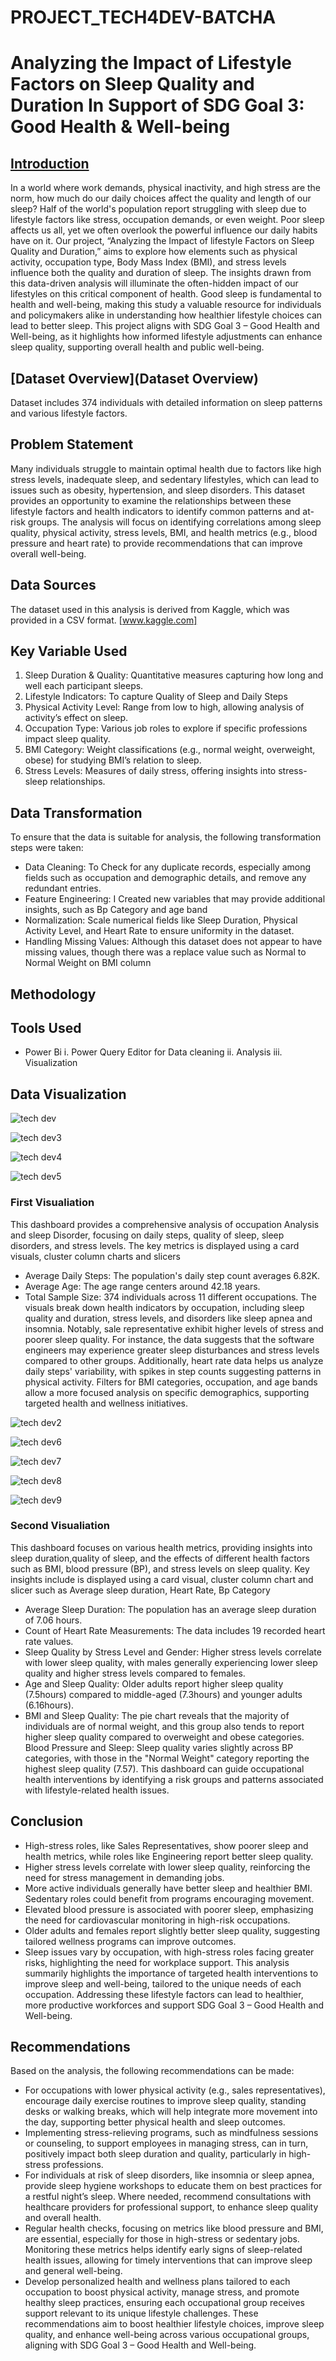 # PROJECT_TECH4DEV-BATCHA

# Analyzing the Impact of Lifestyle Factors on Sleep Quality and Duration In Support of SDG Goal 3: Good Health & Well-being

## [Introduction](Introduction)
In a world where work demands, physical inactivity, and high stress are the norm, how much do our daily choices affect the quality and length of our sleep? 
Half of the world's population report struggling with sleep due to lifestyle factors like stress, occupation demands, or even weight. Poor sleep affects us all, 
yet we often overlook the powerful influence our daily habits have on it.
Our project, “Analyzing the Impact of lifestyle Factors on Sleep Quality and Duration,” aims to explore how elements such as physical activity, occupation type, Body Mass Index (BMI),
and stress levels influence both the quality and duration of sleep. The insights drawn from this data-driven analysis 
will illuminate the often-hidden impact of our lifestyles on this critical component of health.
Good sleep is fundamental to health and well-being, making this study a valuable resource for individuals and policymakers alike in understanding how healthier lifestyle choices can lead to better sleep.
This project aligns with SDG Goal 3 – Good Health and Well-being, as it highlights how informed lifestyle adjustments can enhance sleep quality, supporting overall health and public well-being.

## [Dataset Overview](Dataset Overview)
Dataset includes 374 individuals with detailed information on sleep patterns and various lifestyle factors.

## Problem Statement
Many individuals struggle to maintain optimal health due to factors like high stress levels, inadequate sleep, and sedentary lifestyles, which can lead to issues such as obesity, hypertension, and sleep disorders. This dataset provides an opportunity to examine the relationships between these lifestyle factors and health indicators to identify common patterns and at-risk groups. The analysis will focus on identifying correlations among sleep quality, physical activity, stress levels, BMI, and health metrics (e.g., blood pressure and heart rate) to provide recommendations that can improve overall well-being.

## Data Sources

The dataset used in this analysis is derived from Kaggle, which was provided in a CSV format. [www.kaggle.com]

## Key Variable Used
1. Sleep Duration & Quality: Quantitative measures capturing how long and well each participant sleeps.
2. Lifestyle Indicators: To capture Quality of Sleep and Daily Steps
3. Physical Activity Level: Range from low to high, allowing analysis of activity’s effect on sleep.
4. Occupation Type: Various job roles to explore if specific professions impact sleep quality.
5. BMI Category: Weight classifications (e.g., normal weight, overweight, obese) for studying BMI’s relation to sleep.
6. Stress Levels: Measures of daily stress, offering insights into stress-sleep relationships.

## Data Transformation
To ensure that the data is suitable for analysis, the following transformation steps were taken:
-   Data Cleaning: To Check for any duplicate records, especially among fields such as occupation and demographic details, and remove any redundant entries.
-   Feature Engineering: I Created new variables that may provide additional insights, such as Bp Category and age band   
-   Normalization: Scale numerical fields like Sleep Duration, Physical Activity Level, and Heart Rate to ensure uniformity in the dataset.
-   Handling Missing Values: Although this dataset does not appear to have missing values, though there was a replace value such as Normal to Normal Weight on BMI column

## Methodology
## Tools Used
- Power Bi
   i. Power Query Editor for Data cleaning
  ii. Analysis
  iii. Visualization

## Data Visualization

![tech dev](https://github.com/user-attachments/assets/bd7129ca-85e3-4ab8-bb9d-f46e17e284b4)

![tech dev3](https://github.com/user-attachments/assets/077790a2-3075-43b9-aabd-a945512a3a22)

![tech dev4](https://github.com/user-attachments/assets/b6229298-7110-4b86-a33f-d376ef644f27)

![tech dev5](https://github.com/user-attachments/assets/166ed11e-1abd-41ed-8d50-1f50adc5d838)

### First Visualiation
This dashboard provides a comprehensive analysis of occupation Analysis and sleep Disorder, focusing on daily steps, 
quality of sleep, sleep disorders, and stress levels. 
The key metrics is displayed using a card visuals, cluster column charts and slicers
*   Average Daily Steps: The population's daily step count averages 6.82K.
*   Average Age: The age range centers around 42.18 years.
*   Total Sample Size: 374 individuals across 11 different occupations.
The visuals break down health indicators by occupation, including sleep quality and duration, 
stress levels, and disorders like sleep apnea and insomnia. Notably, sale representative exhibit higher 
levels of stress and poorer sleep quality. For instance, the data suggests that the software 
engineers may experience greater sleep disturbances and stress levels compared to other groups.
Additionally, heart rate data helps us analyze daily steps' variability, with spikes in step counts 
suggesting patterns in physical activity. Filters for BMI categories, occupation, and age bands allow 
a more focused analysis on specific demographics, supporting targeted health and wellness initiatives.

![tech dev2](https://github.com/user-attachments/assets/23377c2e-c198-45b4-983d-68aa65dd27c7)

![tech dev6](https://github.com/user-attachments/assets/fc11a18e-e077-48d6-bec9-36217a6cb971)

![tech dev7](https://github.com/user-attachments/assets/2abca514-487c-4ca7-a48c-4107aadd2445)

![tech dev8](https://github.com/user-attachments/assets/d0ab93a6-c05f-443f-901c-9c33c802f29a)


![tech dev9](https://github.com/user-attachments/assets/a132289e-ecf0-42d8-852e-7d99e649fe68)


### Second Visualiation
This dashboard focuses on various health metrics, providing insights into sleep duration,quality of sleep, and the effects of different health factors such as BMI, blood pressure (BP), and stress levels on sleep quality.
Key insights include is displayed using a card visual, cluster column chart and slicer
such as Average sleep duration, Heart Rate, Bp Category
*   Average Sleep Duration: The population has an average sleep duration of 7.06 hours.
*   Count of Heart Rate Measurements: The data includes 19 recorded heart rate values.
*   Sleep Quality by Stress Level and Gender: Higher stress levels correlate with lower sleep quality, 
with males generally experiencing lower sleep quality and higher stress levels compared to females.
*   Age and Sleep Quality: Older adults report higher sleep quality (7.5hours) compared to middle-aged (7.3hours) and younger adults (6.16hours).
*   BMI and Sleep Quality: The pie chart reveals that the majority of individuals are of normal weight, and 
this group also tends to report higher sleep quality compared to overweight and obese categories.
Blood Pressure and Sleep: Sleep quality varies slightly across BP categories, with those in the "Normal Weight" category reporting the highest sleep quality (7.57).
This dashboard can guide occupational health interventions by identifying a risk groups and patterns associated with lifestyle-related health issues.
 
## Conclusion
-  High-stress roles, like Sales Representatives, show poorer sleep and health metrics, while roles like Engineering report better sleep quality.
-  Higher stress levels correlate with lower sleep quality, reinforcing the need for stress management in demanding jobs.
-  More active individuals generally have better sleep and healthier BMI. Sedentary roles could benefit from programs encouraging movement.
-  Elevated blood pressure is associated with poorer sleep, emphasizing the need for cardiovascular monitoring in high-risk occupations.
-  Older adults and females report slightly better sleep quality, suggesting tailored wellness programs can improve outcomes.
-  Sleep issues vary by occupation, with high-stress roles facing greater risks, highlighting the need for workplace support.
This analysis summarily highlights the importance of targeted health interventions to improve sleep and well-being, tailored to the unique needs of each occupation. Addressing these lifestyle factors can lead to healthier, more productive workforces and support SDG Goal 3 – Good Health and Well-being.

## Recommendations
Based on the analysis, the following recommendations can be made: 
-  For occupations with lower physical activity (e.g., sales representatives), encourage daily exercise routines to improve sleep quality, standing desks or walking breaks, which will help integrate more movement into the day, supporting better physical health and sleep outcomes.
-  Implementing stress-relieving programs, such as mindfulness sessions or counseling, to support employees in managing stress, can in turn, positively impact both sleep duration and quality, particularly in high-stress professions.
-  For individuals at risk of sleep disorders, like insomnia or sleep apnea, provide sleep hygiene workshops to educate them on best practices for a restful night’s sleep. Where needed, recommend consultations with healthcare providers for professional support, to enhance sleep quality and overall health.
-  Regular health checks, focusing on metrics like blood pressure and BMI, are essential, especially for those in high-stress or sedentary jobs. Monitoring these metrics helps identify early signs of sleep-related health issues, allowing for timely interventions that can improve sleep and general well-being.
-  Develop personalized health and wellness plans tailored to each occupation to boost physical activity, manage stress, and promote healthy sleep practices, ensuring each occupational group receives support relevant to its unique lifestyle challenges.
These recommendations aim to boost healthier lifestyle choices, improve sleep quality, and enhance well-being across various occupational groups, aligning with SDG Goal 3 – Good Health and Well-being.



